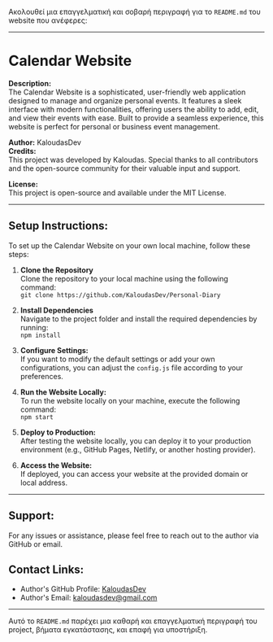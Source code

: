 Ακολουθεί μια επαγγελματική και σοβαρή περιγραφή για το `README.md` του website που ανέφερες:

---

# Calendar Website

**Description:**  
The Calendar Website is a sophisticated, user-friendly web application designed to manage and organize personal events. It features a sleek interface with modern functionalities, offering users the ability to add, edit, and view their events with ease. Built to provide a seamless experience, this website is perfect for personal or business event management.

**Author:** KaloudasDev  
**Credits:**  
This project was developed by Kaloudas. Special thanks to all contributors and the open-source community for their valuable input and support.

**License:**  
This project is open-source and available under the MIT License.

---

## Setup Instructions:

To set up the Calendar Website on your own local machine, follow these steps:

1. **Clone the Repository**  
   Clone the repository to your local machine using the following command:  
   `git clone https://github.com/KaloudasDev/Personal-Diary`

2. **Install Dependencies**  
   Navigate to the project folder and install the required dependencies by running:  
   `npm install`

3. **Configure Settings:**  
   If you want to modify the default settings or add your own configurations, you can adjust the `config.js` file according to your preferences.

4. **Run the Website Locally:**  
   To run the website locally on your machine, execute the following command:  
   `npm start`

5. **Deploy to Production:**  
   After testing the website locally, you can deploy it to your production environment (e.g., GitHub Pages, Netlify, or another hosting provider).

6. **Access the Website:**  
   If deployed, you can access your website at the provided domain or local address.

---

## Support:
For any issues or assistance, please feel free to reach out to the author via GitHub or email.

## Contact Links:
- Author's GitHub Profile: [KaloudasDev](https://github.com/KaloudasDev)
- Author's Email: [kaloudasdev@gmail.com](mailto:kaloudasdev@example.com)

---

Αυτό το `README.md` παρέχει μια καθαρή και επαγγελματική περιγραφή του project, βήματα εγκατάστασης, και επαφή για υποστήριξη.
